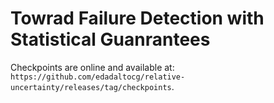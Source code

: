 # Towrad Failure Detection with Statistical Guanrantees

Checkpoints are online and available at: `https://github.com/edadaltocg/relative-uncertainty/releases/tag/checkpoints`.
